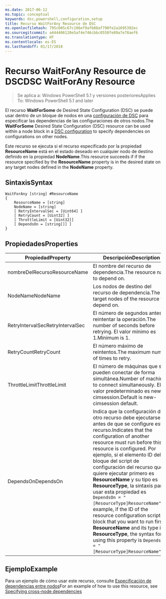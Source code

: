 ```yaml
---
ms.date: 2017-06-12
ms.topic: conceptual
keywords: dsc,powershell,configuration,setup
title: Recurso WaitForAny Resource de DSC
ms.openlocfilehash: 795c005c67c196ef9afb08af790fe2a1695392ec
ms.sourcegitcommit: a444406120e5af4e746cbbc0558fe89a7e78aef6
ms.translationtype: HT
ms.contentlocale: es-ES
ms.lasthandoff: 01/17/2018
---
```

# <a name="dsc-waitforany-resource"></a><span data-ttu-id="6ef4c-103">Recurso WaitForAny Resource de DSC</span><span class="sxs-lookup"><span data-stu-id="6ef4c-103">DSC WaitForAny Resource</span></span>

> <span data-ttu-id="6ef4c-104">Se aplica a: Windows PowerShell 5.1 y versiones posteriores</span><span class="sxs-lookup"><span data-stu-id="6ef4c-104">Applies To: Windows PowerShell 5.1 and later</span></span>

<span data-ttu-id="6ef4c-105">El recurso **WaitForSome** de Desired State Configuration (DSC) se puede usar dentro de un bloque de nodos en una [configuración de DSC](configurations.md) para especificar las dependencias de las configuraciones de otros nodos.</span><span class="sxs-lookup"><span data-stu-id="6ef4c-105">The **WaitForSome** Desired State Configuration (DSC) resource can be used within a node block in a [DSC configuration](configurations.md) to specify dependencies on configurations on other nodes.</span></span>

<span data-ttu-id="6ef4c-106">Este recurso se ejecuta si el recurso especificado por la propiedad **ResourceName** está en el estado deseado en cualquier nodo de destino definido en la propiedad **NodeName**.</span><span class="sxs-lookup"><span data-stu-id="6ef4c-106">This resource succeeds if if the resource specified by the **ResourceName** property is in the desired state on any target nodes defined in the **NodeName** property.</span></span>


## <a name="syntax"></a><span data-ttu-id="6ef4c-107">Sintaxis</span><span class="sxs-lookup"><span data-stu-id="6ef4c-107">Syntax</span></span>

```
WaitForAny [string] #ResourceName
{
    ResourceName = [string]
    NodeName = [string]
    [ RetryIntervalSec = [Uint64] ]
    [ RetryCount = [Uint32] ] 
    [ ThrottleLimit = [Uint32]]
    [ DependsOn = [string[]] ]
}
```

## <a name="properties"></a><span data-ttu-id="6ef4c-108">Propiedades</span><span class="sxs-lookup"><span data-stu-id="6ef4c-108">Properties</span></span>

|  <span data-ttu-id="6ef4c-109">Propiedad</span><span class="sxs-lookup"><span data-stu-id="6ef4c-109">Property</span></span>  |  <span data-ttu-id="6ef4c-110">Descripción</span><span class="sxs-lookup"><span data-stu-id="6ef4c-110">Description</span></span>   | 
|---|---| 
| <span data-ttu-id="6ef4c-111">nombreDelRecurso</span><span class="sxs-lookup"><span data-stu-id="6ef4c-111">ResourceName</span></span>| <span data-ttu-id="6ef4c-112">El nombre del recurso de dependencia.</span><span class="sxs-lookup"><span data-stu-id="6ef4c-112">The resource name to depend on.</span></span>| 
| <span data-ttu-id="6ef4c-113">NodeName</span><span class="sxs-lookup"><span data-stu-id="6ef4c-113">NodeName</span></span>| <span data-ttu-id="6ef4c-114">Los nodos de destino del recurso de dependencia.</span><span class="sxs-lookup"><span data-stu-id="6ef4c-114">The target nodes of the resource to depend on.</span></span>| 
| <span data-ttu-id="6ef4c-115">RetryIntervalSec</span><span class="sxs-lookup"><span data-stu-id="6ef4c-115">RetryIntervalSec</span></span>| <span data-ttu-id="6ef4c-116">El número de segundos antes de reintentar la operación.</span><span class="sxs-lookup"><span data-stu-id="6ef4c-116">The number of seconds before retrying.</span></span> <span data-ttu-id="6ef4c-117">El valor mínimo es 1.</span><span class="sxs-lookup"><span data-stu-id="6ef4c-117">Minimum is 1.</span></span>| 
| <span data-ttu-id="6ef4c-118">RetryCount</span><span class="sxs-lookup"><span data-stu-id="6ef4c-118">RetryCount</span></span>| <span data-ttu-id="6ef4c-119">El número máximo de reintentos.</span><span class="sxs-lookup"><span data-stu-id="6ef4c-119">The maximum number of times to retry.</span></span>| 
| <span data-ttu-id="6ef4c-120">ThrottleLimit</span><span class="sxs-lookup"><span data-stu-id="6ef4c-120">ThrottleLimit</span></span>| <span data-ttu-id="6ef4c-121">El número de máquinas que se pueden conectar de forma simultánea.</span><span class="sxs-lookup"><span data-stu-id="6ef4c-121">Number of machines to connect simultaneously.</span></span> <span data-ttu-id="6ef4c-122">El valor predeterminado es new-cimsession.</span><span class="sxs-lookup"><span data-stu-id="6ef4c-122">Default is new-cimsession default.</span></span>| 
| <span data-ttu-id="6ef4c-123">DependsOn</span><span class="sxs-lookup"><span data-stu-id="6ef4c-123">DependsOn</span></span> | <span data-ttu-id="6ef4c-124">Indica que la configuración de otro recurso debe ejecutarse antes de que se configure este recurso.</span><span class="sxs-lookup"><span data-stu-id="6ef4c-124">Indicates that the configuration of another resource must run before this resource is configured.</span></span> <span data-ttu-id="6ef4c-125">Por ejemplo, si el elemento ID del bloque del script de configuración del recurso que quiere ejecutar primero es __ResourceName__ y su tipo es __ResourceType__, la sintaxis para usar esta propiedad es `DependsOn = "[ResourceType]ResourceName"`.</span><span class="sxs-lookup"><span data-stu-id="6ef4c-125">For example, if the ID of the resource configuration script block that you want to run first is __ResourceName__ and its type is __ResourceType__, the syntax for using this property is `DependsOn = "[ResourceType]ResourceName"`.</span></span>|


## <a name="example"></a><span data-ttu-id="6ef4c-126">Ejemplo</span><span class="sxs-lookup"><span data-stu-id="6ef4c-126">Example</span></span>

<span data-ttu-id="6ef4c-127">Para un ejemplo de cómo usar este recurso, consulte [Especificación de dependencias entre nodos](crossNodeDependencies.md)</span><span class="sxs-lookup"><span data-stu-id="6ef4c-127">For an example of how to use this resource, see [Specifying cross-node dependencies](crossNodeDependencies.md)</span></span>

